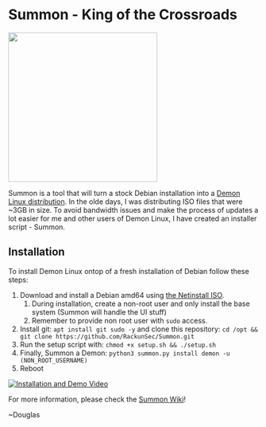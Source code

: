 # Summon - King of the Crossroads
<img src="https://github.com/RackunSec/Summon/raw/main/files/images/icons/summon.png" width="300" />

Summon is a tool that will turn a stock Debian installation into a [Demon Linux distribution](https://demonlinux.com). In the olde days, I was distributing ISO files that were ~3GB in size. To avoid bandwidth issues and make the process of updates a lot easier for me and other users of Demon Linux, I have created an installer script - Summon.

## Installation
To install Demon Linux ontop of a fresh installation of Debian follow these steps:
 1. Download and install a Debian amd64 using [the Netinstall ISO](https://www.demonlinux.com/download/iso/debian-11.5.0-amd64-netinst.iso).
    1. During installation, create a non-root user and only install the base system (Summon will handle the UI stuff)
    2. Remember to provide non root user with `sudo` access.
 2. Install git: `apt install git sudo -y` and clone this repository: `cd /opt && git clone https://github.com/RackunSec/Summon.git`
 3. Run the setup script with: `chmod +x setup.sh && ./setup.sh`
 4. Finally, Summon a Demon: `python3 summon.py install demon -u (NON_ROOT_USERNAME)`
 5. Reboot
 
[![Installation and Demo Video](https://img.youtube.com/vi/CspmyGp7LbA/default.jpg)](https://youtu.be/CspmyGp7LbA)

For more information, please check the [Summon Wiki](https://github.com/RackunSec/Summon/wiki)!

~Douglas

